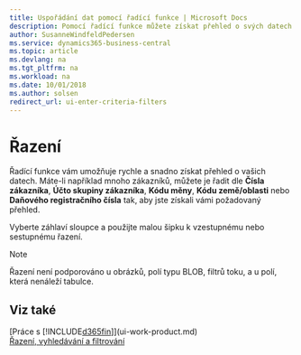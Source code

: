 ```yaml
---
title: Uspořádání dat pomocí řadící funkce | Microsoft Docs
description: Pomocí řadící funkce můžete získat přehled o svých datech. Například můžete řadit zákazníky podle Kódu měny a získat tak vybranou ukázku zákazníků.
author: SusanneWindfeldPedersen
ms.service: dynamics365-business-central
ms.topic: article
ms.devlang: na
ms.tgt_pltfrm: na
ms.workload: na
ms.date: 10/01/2018
ms.author: solsen
redirect_url: ui-enter-criteria-filters
---
```

# <a name="sorting"></a>Řazení
Řadící funkce vám umožňuje rychle a snadno získat přehled o vašich datech. Máte-li například mnoho zákazníků, můžete je řadit dle **Čísla zákazníka**, **Účto skupiny zákazníka**, **Kódu měny**, **Kódu země/oblasti** nebo **Daňového registračního čísla** tak, aby jste získali vámi požadovaný přehled.

Vyberte záhlaví sloupce a použijte malou šipku k vzestupnému nebo sestupnému řazení.  

> [!NOTE]  
> Řazení není podporováno u obrázků, polí typu BLOB, filtrů toku, a u polí, která nenáleží tabulce.

## Viz také

[Práce s [!INCLUDE[d365fin](includes/d365fin_md.md)]](ui-work-product.md)  
[Řazení, vyhledávání a filtrování](ui-enter-criteria-filters.md)
